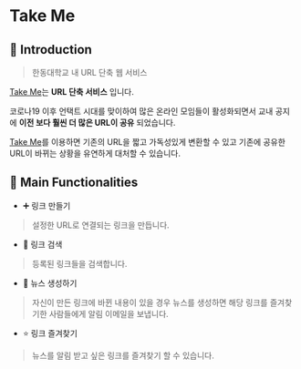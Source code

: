 # Take Me

## 🤗 Introduction

> 한동대학교 내 URL 단축 웹 서비스

[Take Me](http://takeme.kr)는 __URL 단축 서비스__ 입니다.

코로나19 이후 언택트 시대를 맞이하여 많은 온라인 모임들이 활성화되면서
교내 공지에 __이전 보다 훨씬 더 많은 URL이 공유__ 되었습니다.

[Take Me](http://takeme.kr)를 이용하면 기존의 URL을 짧고 가독성있게 변환할 수 있고
기존에 공유한 URL이 바뀌는 상황을 유연하게 대처할 수 있습니다.



## 🚗 Main Functionalities
- ➕ 링크 만들기
> 설정한 URL로 연결되는 링크을 만듭니다.

- 🔎 링크 검색
> 등록된 링크들을 검색합니다.

- 📰 뉴스 생성하기
> 자신이 만든 링크에 바뀐 내용이 있을 경우 뉴스를 생성하면 해당 링크를 즐겨찾기한 사람들에게 알림 이메일을 보냅니다.

- ⭐️ 링크 즐겨찾기
> 뉴스를 알림 받고 싶은 링크를 즐겨찾기 할 수 있습니다.
